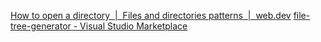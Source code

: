 [How to open a directory  |  Files and directories patterns  |  web.dev](https://web.dev/patterns/files/open-a-directory#using_the_file_system_access_apis_showdirectorypicker_method)
[file-tree-generator - Visual Studio Marketplace](https://marketplace.visualstudio.com/items?itemName=Shinotatwu-DS.file-tree-generator)
